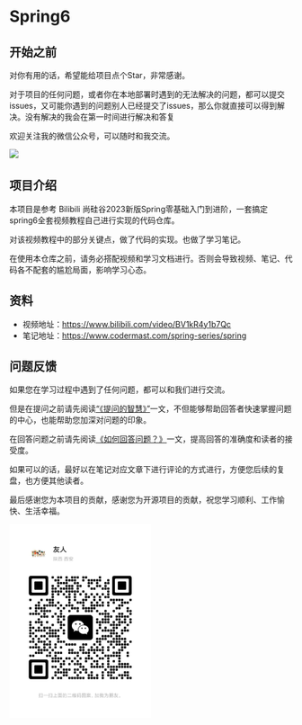 # Spring6

## 开始之前

对你有用的话，希望能给项目点个Star，非常感谢。

对于项目的任何问题，或者你在本地部署时遇到的无法解决的问题，都可以提交issues，又可能你遇到的问题别人已经提交了issues，那么你就直接可以得到解决。没有解决的我会在第一时间进行解决和答复

欢迎关注我的微信公众号，可以随时和我交流。

![](https://github.com/CoderMast/codermast/blob/1efef0209335977754163ebc513b7d4b91eeaf41/images/%E6%89%AB%E7%A0%81_%E7%99%BD%E8%89%B2%E7%89%88.png)

## 项目介绍

本项目是参考 Bilibili 尚硅谷2023新版Spring零基础入门到进阶，一套搞定spring6全套视频教程自己进行实现的代码仓库。

对该视频教程中的部分关键点，做了代码的实现。也做了学习笔记。

在使用本仓库之前，请务必搭配视频和学习文档进行。否则会导致视频、笔记、代码各不配套的尴尬局面，影响学习心态。

## 资料

- 视频地址：https://www.bilibili.com/video/BV1kR4y1b7Qc
- 笔记地址：https://www.codermast.com/spring-series/spring

## 问题反馈

如果您在学习过程中遇到了任何问题，都可以和我们进行交流。

但是在提问之前请先阅读[“《提问的智慧》”]()一文，不但能够帮助回答者快速掌握问题的中心，也能帮助您加深对问题的印象。

在回答问题之前请先阅读[《如何回答问题？》]()一文，提高回答的准确度和读者的接受度。

如果可以的话，最好以在笔记对应文章下进行评论的方式进行，方便您后续的复盘，也方便其他读者。

最后感谢您为本项目的贡献，感谢您为开源项目的贡献，祝您学习顺利、工作愉快、生活幸福。

<img src="images/weixin-codermast.png" width="50%"/>